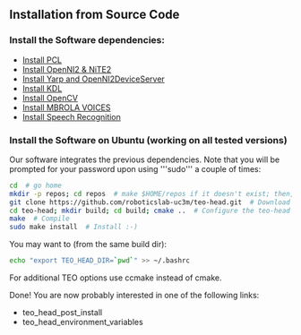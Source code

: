 ## Installation from Source Code

### Install the Software dependencies:

- [Install PCL](https://github.com/roboticslab-uc3m/installation-guides/blob/develop/install_pcl.md)
- [Install OpenNI2 & NiTE2](https://github.com/roboticslab-uc3m/installation-guides/blob/develop/install_openni_nite.md)
- [Install Yarp and OpenNI2DeviceServer](https://github.com/roboticslab-uc3m/installation-guides/blob/develop/install_yarp.md)
- [Install KDL](https://github.com/roboticslab-uc3m/installation-guides/blob/develop/install_kdl.md)
- [Install OpenCV](https://github.com/roboticslab-uc3m/installation-guides/blob/develop/install_opencv.md)
- [Install MBROLA VOICES](https://github.com/roboticslab-uc3m/installation-guides/blob/develop/install_mbrola.md)
- [Install Speech Recognition](https://github.com/roboticslab-uc3m/installation-guides/blob/develop/install_speech_recognition.md)

### Install the Software on Ubuntu (working on all tested versions)

Our software integrates the previous dependencies. Note that you will be prompted for your password upon using '''sudo''' a couple of times:

```bash
cd  # go home
mkdir -p repos; cd repos  # make $HOME/repos if it doesn't exist; then, enter it
git clone https://github.com/roboticslab-uc3m/teo-head.git  # Download teo-head software from the repository
cd teo-head; mkdir build; cd build; cmake ..  # Configure the teo-head software
make  # Compile
sudo make install  # Install :-)
```

You may want to (from the same build dir):
```bash
echo "export TEO_HEAD_DIR=`pwd`" >> ~/.bashrc
```

For additional TEO options use ccmake instead of cmake.

Done! You are now probably interested in one of the following links:
  - teo_head_post_install
  - teo_head_environment_variables
